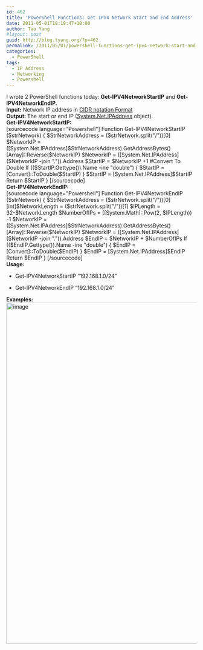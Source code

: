 ```yaml
---
id: 462
title: 'PowerShell Functions: Get IPV4 Network Start and End Address'
date: 2011-05-01T18:19:47+10:00
author: Tao Yang
#layout: post
guid: http://blog.tyang.org/?p=462
permalink: /2011/05/01/powershell-functions-get-ipv4-network-start-and-end-address/
categories:
  - PowerShell
tags:
  - IP Address
  - Networking
  - Powershell
---
```

<div>I wrote 2 PowerShell functions today: <strong>Get-IPV4NetworkStartIP</strong> and <strong>Get-IPV4NetworkEndIP. </strong></div>
<div><strong>Input:</strong> Network IP address in <a href="http://en.wikipedia.org/wiki/CIDR_notation">CIDR notation Format</a></div>
<div><strong>Output: </strong>The start or end IP (<a href="http://msdn.microsoft.com/en-us/library/system.net.ipaddress.aspx">System.Net.IPAddress</a> object).</div>
<div><strong>Get-IPV4NetworkStartIP:</strong></div>
<div>[sourcecode language="Powershell"]
Function Get-IPV4NetworkStartIP ($strNetwork)
{
$StrNetworkAddress = ($strNetwork.split(&quot;/&quot;))[0]
$NetworkIP = ([System.Net.IPAddress]$StrNetworkAddress).GetAddressBytes()
[Array]::Reverse($NetworkIP)
$NetworkIP = ([System.Net.IPAddress]($NetworkIP -join &quot;.&quot;)).Address
$StartIP = $NetworkIP +1
#Convert To Double
If (($StartIP.Gettype()).Name -ine &quot;double&quot;)
{
$StartIP = [Convert]::ToDouble($StartIP)
}
$StartIP = [System.Net.IPAddress]$StartIP
Return $StartIP
}
[/sourcecode]

</div>
<div><strong>Get-IPV4NetworkEndIP:</strong></div>
[sourcecode language="Powershell"]
Function Get-IPV4NetworkEndIP ($strNetwork)
{
$StrNetworkAddress = ($strNetwork.split(&quot;/&quot;))[0]
[int]$NetworkLength = ($strNetwork.split(&quot;/&quot;))[1]
$IPLength = 32-$NetworkLength
$NumberOfIPs = ([System.Math]::Pow(2, $IPLength)) -1
$NetworkIP = ([System.Net.IPAddress]$StrNetworkAddress).GetAddressBytes()
[Array]::Reverse($NetworkIP)
$NetworkIP = ([System.Net.IPAddress]($NetworkIP -join &quot;.&quot;)).Address
$EndIP = $NetworkIP + $NumberOfIPs
If (($EndIP.Gettype()).Name -ine &quot;double&quot;)
{
$EndIP = [Convert]::ToDouble($EndIP)
}
$EndIP = [System.Net.IPAddress]$EndIP
Return $EndIP
}
[/sourcecode]
<div><strong> </strong></div>
<div><strong>Usage:</strong></div>
<ul>
	<li>Get-IPV4NetworkStartIP “192.168.1.0/24”</li>
</ul>
<ul>
	<li>Get-IPV4NetworkEndIP “192.168.1.0/24”</li>
</ul>
<div><strong>Examples:</strong></div>
<div><a href="http://blog.tyang.org/wp-content/uploads/2011/05/image.png"><img style="background-image: none; padding-left: 0px; padding-right: 0px; display: inline; padding-top: 0px; border: 0px;" title="image" src="http://blog.tyang.org/wp-content/uploads/2011/05/image_thumb.png" border="0" alt="image" width="580" height="900" /></a></div>